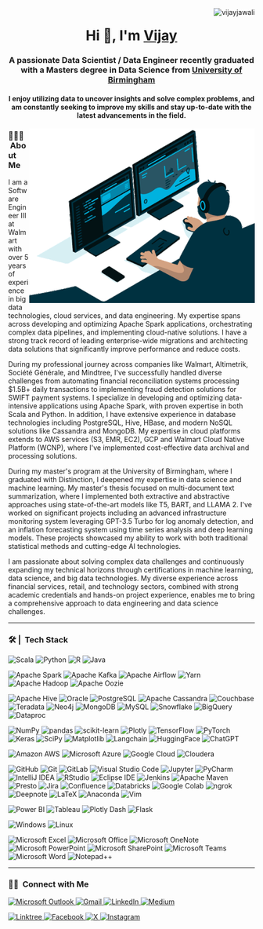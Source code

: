 <img align ="right" src="https://komarev.com/ghpvc/?username=vijayjawali&label=Profile%20views&color=0e75b6&style=flat" alt="vijayjawali">

<h1 align="center">Hi 👋, I'm <a href="https://vijayjawali.github.io/" target="blank">
Vijay</a></h1>
<h3 align="center">A passionate Data Scientist / Data Engineer recently graduated with a Masters degree in Data Science from <a href="https://www.birmingham.ac.uk/index.aspx" target="blank"> University of Birmingham</a></h3>

<h4 align="center">I enjoy utilizing data to uncover insights and solve complex problems, and am constantly seeking to improve my skills and stay up-to-date with the latest advancements in the field.</h4>

<p><img align="right" src="https://github.com/vijayjawali/vijayjawali/blob/main/ReadME.gif" alt="vijay jawali" /></p>

### 👨🏻‍💻 &nbsp;About Me

I am a Software Engineer III at Walmart with over 5 years of experience in big data technologies, cloud services, and data engineering. My expertise spans across developing and optimizing Apache Spark applications, orchestrating complex data pipelines, and implementing cloud-native solutions. I have a strong track record of leading enterprise-wide migrations and architecting data solutions that significantly improve performance and reduce costs.

During my professional journey across companies like Walmart, Altimetrik, Société Générale, and Mindtree, I've successfully handled diverse challenges from automating financial reconciliation systems processing $1.5B+ daily transactions to implementing fraud detection solutions for SWIFT payment systems. I specialize in developing and optimizing data-intensive applications using Apache Spark, with proven expertise in both Scala and Python. In addition, I have extensive experience in database technologies including PostgreSQL, Hive, HBase, and modern NoSQL solutions like Cassandra and MongoDB. My expertise in cloud platforms extends to AWS services (S3, EMR, EC2), GCP and Walmart Cloud Native Platform (WCNP), where I've implemented cost-effective data archival and processing solutions.

During my master's program at the University of Birmingham, where I graduated with Distinction, I deepened my expertise in data science and machine learning. My master's thesis focused on multi-document text summarization, where I implemented both extractive and abstractive approaches using state-of-the-art models like T5, BART, and LLAMA 2. I've worked on significant projects including an advanced infrastructure monitoring system leveraging GPT-3.5 Turbo for log anomaly detection, and an inflation forecasting system using time series analysis and deep learning models. These projects showcased my ability to work with both traditional statistical methods and cutting-edge AI technologies.

I am passionate about solving complex data challenges and continuously expanding my technical horizons through certifications in machine learning, data science, and big data technologies. My diverse experience across financial services, retail, and technology sectors, combined with strong academic credentials and hands-on project experience, enables me to bring a comprehensive approach to data engineering and  data science challenges.


***

### 🛠 | &nbsp;Tech Stack

![Scala](https://img.shields.io/badge/-Scala-DC322F?style=for-the-badge&logo=scala&logoColor=white) ![Python](https://img.shields.io/badge/-Python-3776AB?style=for-the-badge&logo=python&logoColor=white) ![R](https://img.shields.io/badge/-R-276DC3?style=for-the-badge&logo=r&logoColor=white) ![Java](https://img.shields.io/badge/-Java-007396?style=for-the-badge&logo=java&logoColor=white)

![Apache Spark](https://img.shields.io/badge/-Apache%20Spark-E25A1C?style=for-the-badge&logo=apachespark&logoColor=white) ![Apache Kafka](https://img.shields.io/badge/-Apache%20Kafka-231F20?style=for-the-badge&logo=apachekafka&logoColor=white) ![Apache Airflow](https://img.shields.io/badge/-Apache%20Airflow-017CEE?style=for-the-badge&logo=apacheairflow&logoColor=white) ![Yarn](https://img.shields.io/badge/-Yarn-2C8EBB?style=for-the-badge&logo=yarn&logoColor=white) ![Apache Hadoop](https://img.shields.io/badge/Apache%20Hadoop-66CCFF?style=for-the-badge&logo=apachehadoop&logoColor=black) ![Apache Oozie](https://img.shields.io/badge/-Apache%20Oozie-EC5235?style=for-the-badge&logo=apacheoozie&logoColor=white)

![Apache Hive](https://img.shields.io/badge/-Apache%20Hive-FDEE21?style=for-the-badge&logo=apachehive&logoColor=black) ![Oracle](https://img.shields.io/badge/-Oracle-F80000?style=for-the-badge&logo=oracle&logoColor=white) ![PostgreSQL](https://img.shields.io/badge/-PostgreSQL-336791?style=for-the-badge&logo=postgresql&logoColor=white) ![Apache Cassandra](https://img.shields.io/badge/-Apache%20Cassandra-1287B1?style=for-the-badge&logo=apachecassandra&logoColor=white) ![Couchbase](https://img.shields.io/badge/-Couchbase-EA2328?style=for-the-badge&logo=couchbase&logoColor=white) ![Teradata](https://img.shields.io/badge/-Teradata-F37440?style=for-the-badge&logo=teradata&logoColor=white) ![Neo4j](https://img.shields.io/badge/-Neo4j-008CC1?style=for-the-badge&logo=neo4j&logoColor=white) ![MongoDB](https://img.shields.io/badge/-MongoDB-47A248?style=for-the-badge&logo=mongodb&logoColor=white) ![MySQL](https://img.shields.io/badge/-MySQL-4479A1?style=for-the-badge&logo=mysql&logoColor=white) ![Snowflake](https://img.shields.io/badge/-Snowflake-29CDF9?style=for-the-badge&logo=snowflake&logoColor=white) ![BigQuery](https://img.shields.io/badge/-BigQuery-4285F4?style=for-the-badge&logo=google-cloud&logoColor=white) ![Dataproc](https://img.shields.io/badge/-Dataproc-1A73E8?style=for-the-badge&logo=google-cloud&logoColor=white) 

![NumPy](https://img.shields.io/badge/-NumPy-013243?style=for-the-badge&logo=numpy&logoColor=white) ![pandas](https://img.shields.io/badge/-pandas-150458?style=for-the-badge&logo=pandas&logoColor=white) ![scikit-learn](https://img.shields.io/badge/-scikit--learn-F7931E?style=for-the-badge&logo=scikitlearn&logoColor=white) ![Plotly](https://img.shields.io/badge/-Plotly-3F4F75?style=for-the-badge&logo=plotly&logoColor=white) ![TensorFlow](https://img.shields.io/badge/-TensorFlow-FF6F00?style=for-the-badge&logo=tensorflow&logoColor=white) ![PyTorch](https://img.shields.io/badge/-PyTorch-EE4C2C?style=for-the-badge&logo=pytorch&logoColor=white) ![Keras](https://img.shields.io/badge/-Keras-D00000?style=for-the-badge&logo=keras&logoColor=white) ![SciPy](https://img.shields.io/badge/SciPy-%230C55A5.svg?style=for-the-badge&logo=scipy&logoColor=%white) ![Matplotlib](https://img.shields.io/badge/Matplotlib-%23ffffff.svg?style=for-the-badge&logo=Matplotlib&logoColor=black) ![Langchain](https://img.shields.io/badge/-Langchain-5B57B1?style=for-the-badge&logo=langchain&logoColor=white)
![HuggingFace](https://img.shields.io/badge/-Hugging%20Face-FF7043?style=for-the-badge&logo=huggingface&logoColor=white) ![ChatGPT](https://img.shields.io/badge/chatGPT-74aa9c?style=for-the-badge&logo=openai&logoColor=white)

![Amazon AWS](https://img.shields.io/badge/-Amazon%20AWS-232F3E?style=for-the-badge&logo=amazonaws&logoColor=white) ![Microsoft Azure](https://img.shields.io/badge/-Microsoft%20Azure-0078D4?style=for-the-badge&logo=microsoftazure&logoColor=white) ![Google Cloud](https://img.shields.io/badge/-Google%20Cloud-4285F4?style=for-the-badge&logo=googlecloud&logoColor=white) ![Cloudera](https://img.shields.io/badge/-Cloudera-F96702?style=for-the-badge&logo=cloudera&logoColor=white)

![GitHub](https://img.shields.io/badge/-GitHub-181717?style=for-the-badge&logo=github&logoColor=white) ![Git](https://img.shields.io/badge/-Git-F05032?style=for-the-badge&logo=git&logoColor=white) ![GitLab](https://img.shields.io/badge/-GitLab-FCA121?style=for-the-badge&logo=gitlab&logoColor=white) ![Visual Studio Code](https://img.shields.io/badge/-Visual%20Studio%20Code-007ACC?style=for-the-badge&logo=visualstudiocode&logoColor=white) ![Jupyter](https://img.shields.io/badge/-Jupyter-F37626?style=for-the-badge&logo=jupyter&logoColor=white) ![PyCharm](https://img.shields.io/badge/-PyCharm-000000?style=for-the-badge&logo=pycharm&logoColor=white) ![IntelliJ IDEA](https://img.shields.io/badge/-IntelliJ%20IDEA-000000?style=for-the-badge&logo=intellijidea&logoColor=white) ![RStudio](https://img.shields.io/badge/-RStudio-75AADB?style=for-the-badge&logo=rstudio&logoColor=white) ![Eclipse IDE](https://img.shields.io/badge/-Eclipse%20IDE-2C2255?style=for-the-badge&logo=eclipseide&logoColor=white) ![Jenkins](https://img.shields.io/badge/-Jenkins-D24939?style=for-the-badge&logo=jenkins&logoColor=white) ![Apache Maven](https://img.shields.io/badge/-Apache%20Maven-C71A36?style=for-the-badge&logo=apachemaven&logoColor=white) ![Presto](https://img.shields.io/badge/-Presto-5890FF?style=for-the-badge&logo=presto&logoColor=white) ![Jira](https://img.shields.io/badge/-Jira-0052CC?style=for-the-badge&logo=jira&logoColor=white) ![Confluence](https://img.shields.io/badge/-Confluence-172B4D?style=for-the-badge&logo=confluence&logoColor=white) ![Databricks](https://img.shields.io/badge/-Databricks-FF3621?style=for-the-badge&logo=databricks&logoColor=white) ![Google Colab](https://img.shields.io/badge/-Google%20Colab-F9AB00?style=for-the-badge&logo=googlecolab&logoColor=white) ![ngrok](https://img.shields.io/badge/-ngrok-1F1F1F?style=for-the-badge&logo=ngrok&logoColor=white) ![Deepnote](https://img.shields.io/badge/-Deepnote-3793EF?style=for-the-badge&logo=deepnote&logoColor=white) ![LaTeX](https://img.shields.io/badge/-LaTeX-008080?style=for-the-badge&logo=latex&logoColor=white) ![Anaconda](https://img.shields.io/badge/-Anaconda-44A833?style=for-the-badge&logo=anaconda&logoColor=white) ![Vim](https://img.shields.io/badge/VIM-%2311AB00.svg?style=for-the-badge&logo=vim&logoColor=white)

![Power BI](https://img.shields.io/badge/-Power%20BI-F2C811?style=for-the-badge&logo=powerbi&logoColor=white) ![Tableau](https://img.shields.io/badge/-Tableau-E97627?style=for-the-badge&logo=tableau&logoColor=white) ![Plotly Dash](https://img.shields.io/badge/-Plotly%20Dash-3F4F75?style=for-the-badge&logo=plotlydash&logoColor=white)
![Flask](https://img.shields.io/badge/-Flask-000000?style=for-the-badge&logo=flask&logoColor=white)

![Windows](https://img.shields.io/badge/-Windows-0078D6?style=for-the-badge&logo=windows&logoColor=white) ![Linux](https://img.shields.io/badge/-Linux-FCC624?style=for-the-badge&logo=linux&logoColor=black)

![Microsoft Excel](https://img.shields.io/badge/-Microsoft%20Excel-217346?style=for-the-badge&logo=microsoftexcel&logoColor=white) ![Microsoft Office](https://img.shields.io/badge/-Microsoft%20Office-D83B01?style=for-the-badge&logo=microsoftoffice&logoColor=white) ![Microsoft OneNote](https://img.shields.io/badge/-Microsoft%20OneNote-7719AA?style=for-the-badge&logo=microsoftonenote&logoColor=white) ![Microsoft PowerPoint](https://img.shields.io/badge/-Microsoft%20PowerPoint-B7472A?style=for-the-badge&logo=microsoftpowerpoint&logoColor=white) ![Microsoft SharePoint](https://img.shields.io/badge/-Microsoft%20SharePoint-0078D4?style=for-the-badge&logo=microsoftsharepoint&logoColor=white) ![Microsoft Teams](https://img.shields.io/badge/-Microsoft%20Teams-6264A7?style=for-the-badge&logo=microsoftteams&logoColor=white) ![Microsoft Word](https://img.shields.io/badge/-Microsoft%20Word-2B579A?style=for-the-badge&logo=microsoftword&logoColor=white) ![Notepad++](https://img.shields.io/badge/-Notepad++-90E59A?style=for-the-badge&logo=notepadplusplus&logoColor=black)

***

### 🤝🏻 &nbsp;Connect with Me

<a href="mailTo:vijayjawali@outlook.com"> ![Microsoft Outlook](https://img.shields.io/badge/Microsoft%20Outlook-0078D4?style=for-the-badge&logo=microsoftoutlook&logoColor=white) </a> <a href="mailTo:vijay07115@gmail.com"> ![Gmail](https://img.shields.io/badge/Gmail-D14836?style=for-the-badge&logo=gmail&logoColor=white) </a> <a href="https://www.linkedin.com/in/vijayjawali/"> ![LinkedIn](https://img.shields.io/badge/LinkedIn-%230077B5.svg?style=for-the-badge&logo=linkedin&logoColor=white) </a> <a href="https://vijayjawali.medium.com/">  ![Medium](https://img.shields.io/badge/Medium-12100E?style=for-the-badge&logo=medium&logoColor=white)  </a>

<a href="https://linktr.ee/vijayjawali"> ![Linktree](https://img.shields.io/badge/Linktree-39E09B?style=for-the-badge&logo=linktree&logoColor=white) </a> <a href="https://www.facebook.com/vijayjawali" >![Facebook](https://img.shields.io/badge/Facebook-%231877F2.svg?style=for-the-badge&logo=Facebook&logoColor=white) </a> <a href="https://twitter.com/vijay_jawali" > ![X](https://img.shields.io/badge/X-%23000000.svg?style=for-the-badge&logo=X&logoColor=white) </a> <a href="https://www.instagram.com/vijayjawali/"> ![Instagram](https://img.shields.io/badge/Instagram-%23E4405F.svg?style=for-the-badge&logo=Instagram&logoColor=white) </a>
